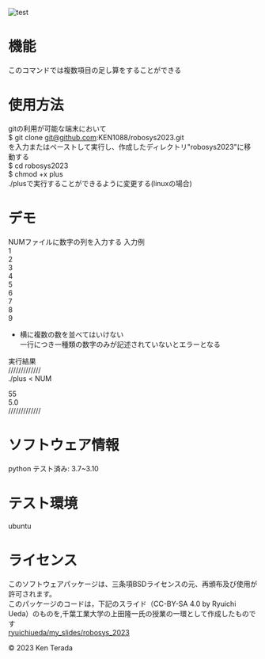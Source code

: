 ![test](https://github.com/ken1088/robosys2023/actions/workflows/test.yml/badge.svg)  
# 機能  
このコマンドでは複数項目の足し算をすることができる

# 使用方法
gitの利用が可能な端末において  
$ git clone git@github.com:KEN1088/robosys2023.git  
を入力またはペーストして実行し、作成したディレクトリ"robosys2023"に移動する  
$ cd robosys2023  
$ chmod +x plus  
./plusで実行することができるように変更する(linuxの場合)  

# デモ
NUMファイルに数字の列を入力する
入力例  
1  
2  
3  
4  
5  
6  
7  
8  
9  

* 横に複数の数を並べてはいけない  
一行につき一種類の数字のみが記述されていないとエラーとなる  
  
実行結果  
/////////////  
./plus < NUM  
  
55  
5.0  
/////////////  

# ソフトウェア情報
python
テスト済み: 3.7~3.10

# テスト環境
ubuntu  
  
# ライセンス
このソフトウェアパッケージは、三条項BSDライセンスの元、再頒布及び使用が許可されます。  
このパッケージのコードは，下記のスライド（CC-BY-SA 4.0 by Ryuichi Ueda）のものを,千葉工業大学の上田隆一氏の授業の一環として作成したものです  
      [ryuichiueda/my_slides/robosys_2023](https://github.com/ryuichiueda/my_slides/tree/master/robosys_2022)  
  
© 2023 Ken Terada  
